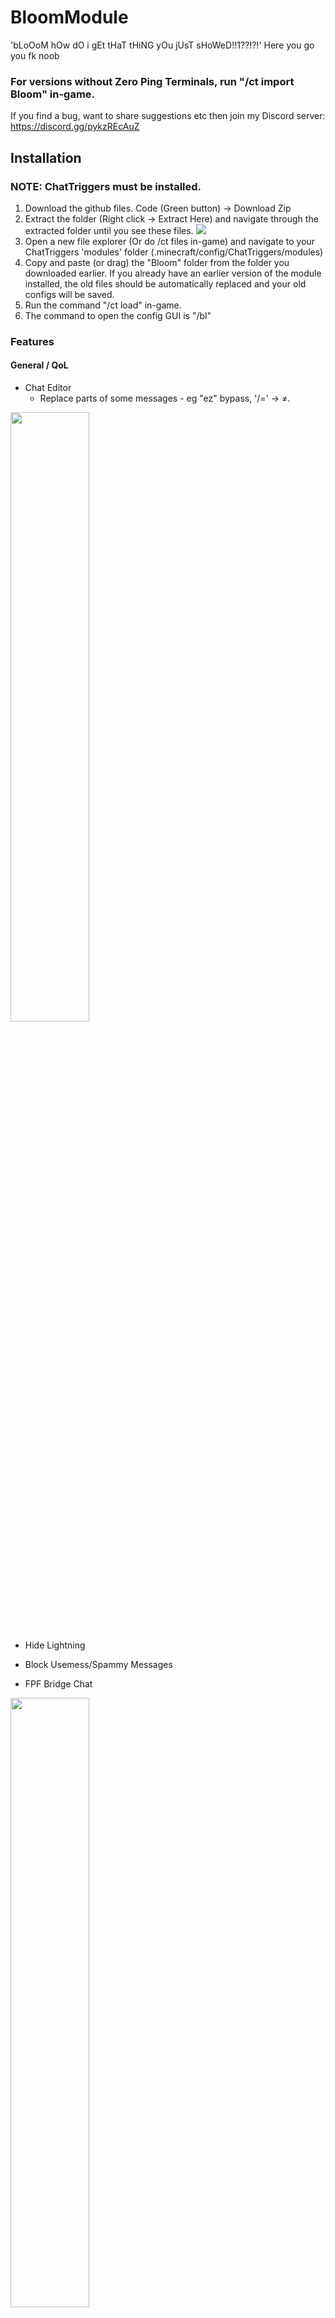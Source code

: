 # BloomModule

'bLoOoM hOw dO i gEt tHaT tHiNG yOu jUsT sHoWeD!!1??!?!'
Here you go you fk noob

### For versions without Zero Ping Terminals, run "/ct import Bloom" in-game.

If you find a bug, want to share suggestions etc then join my Discord server: https://discord.gg/pykzREcAuZ

## Installation

### NOTE: ChatTriggers must be installed.

1. Download the github files. Code (Green button) -> Download Zip
2. Extract the folder (Right click -> Extract Here) and navigate through the extracted folder until you see these files. <img src="https://i.imgur.com/VPbb284.png">
3. Open a new file explorer (Or do /ct files in-game) and navigate to your ChatTriggers 'modules' folder (.minecraft/config/ChatTriggers/modules)
4. Copy and paste (or drag) the "Bloom" folder from the folder you downloaded earlier. If you already have an earlier version of the module installed, the old files should be automatically replaced and your old configs will be saved.
5. Run the command "/ct load" in-game.
6. The command to open the config GUI is "/bl"

### Features

#### General / QoL
- Chat Editor
  - Replace parts of some messages - eg "ez" bypass, '/=' -> ≠.
<img src="https://i.imgur.com/gmVN9ry.png" width=50%>

- Hide Lightning

- Block Usemess/Spammy Messages

- FPF Bridge Chat
<img src="https://i.imgur.com/vPqNutW.png" width=50%>

- Auto Transfer
  - Please do not use this.
<img src="https://i.imgur.com/FwRvHgV.png">

- Auto rejoin reparty
  - Only accepts the last disbanded party, will expire after 10 seconds.

- Auto Reparty
  - Automatically reparty after a dungeon has ended.

- Speed Display Overlay
  - Same as SBA's except it goes past 500.
  <img src="https://i.imgur.com/M8d5uPq.png" width=10%>

- Gyro Range
  - Renders a circle showing the area where mobs will be pulled in.
  <img src="https://i.imgur.com/P25BL6W.png" width=60%>

- Mastery Helper
  - Shows how long left until the wool block disappears in the Mastery Dojo minigame
  - Shows which wool will despawn next

- Stacks Display
  - Shows how many stacks you have on your crimson/terror armor.
  <div class="row">
    <img src="https://i.imgur.com/zTUzmBc.png" width=14%>
    <img src="https://i.imgur.com/RIXAxzY.png">
  </div>

- Toggle Sprint
  - Just makes you automatically sprint lol
  - Customizable and togglable sprint text overlay
  <img src="https://i.imgur.com/5IJ8TCc.png" width=30%>

- Cake Numbers
  - Shows new year cake year in your cake bag
  <img src="https://i.imgur.com/6fmIhh6.png" width=40%>

#### Dungeons
- Zero Ping Terminals
  - Allows clicking on terminals with no cooldown, giving the effect of having 0 ping.
  - WARNING: This may become bannable in the future. The probability of being banned for this currently is low, however there is still some risk.
  - A video showcasing this feature can be watched [Here](https://youtu.be/uGcyKpzsc8M)

- Dungeon warp cooldown
  - Show how long to go before your dungeon cooldown is over and you can warp again.

- Crystal Timer
  - Show how long it took you to grab the crystal in Floor 7 Phase 1.
<img src="https://i.imgur.com/v0jbALN.png" width=50%>

- Custom End Info
  - Change how the information at the end of a dungeon is displayed, including showing your secrets found.
<img src="https://i.imgur.com/CKtJP8f.png">

- Run Overview Overlay
  - Wither doors, Blood Open time (Supports 0 second br), Boss Entry.
<img src="https://i.imgur.com/5CFX0cl.png" width=30%>

- Run Splits Overlay
<img src="https://i.imgur.com/fNeofeu.png" width=30%>

- Spirit Leap Names
  - Shows player's full names under their heads in the spirit leap and ghost leap gui
  - Names are slanted to show the entire username - not cut off like SBE for example.

#### GUI
- Party List Overlay
  - Overlay of all party members and shows who's leader.
  <img src="https://i.imgur.com/RRbmjeX.png" width=30%>


#### Party Finder
- Auto Kick
  - Options to Automatically kick players who join via party finder.
  - Set minimum secrets requirement.
  - Kick specific classes.

- Better Party Finder Message
  - Reformats the party finder message to make it take up less room and buttons to kick, ignore and /pv the player.

- Auto /ds
  - Automatically shows the dungeon stats of players who join via party finder

- Auto /ds Party
  - Automatically run the '/ds p' command which shows the stats of the entire party when you join via party finder.


### Main Commands
- /bl - Open the config GUI

- /bl setkey \<api key> - Set your API key (Required for a lot of features).

- /ds \<player>
  - Shows a player's Dungeon stats including cata level, class levels, class average, secrets found, completions and S and S+ PBs.
<img src="https://i.imgur.com/FzoeREA.png">

- /mem \<player>
  - Shows a player's guild member stats including Weekly guild experience and how long they've been in the guild alongside extra information about the guild itself.
<img src="https://i.imgur.com/91XK3P6.png">

- /skills \<player>
  - Shows a player's skills, skill progress and skill average.

- /check \<player>
  - Check if a player is a scammer (In the SBZ database).

- /mykey
  - Shows stats about your API key including total uses, queries the past minute and the owner.
<img src="https://i.imgur.com/uyckpCS.png">

- /nh \<player>
  - Name History command

#### Misc Commands
- /d - Dungeon Hub
- /go - /g online
- //ai - /party settings allinvite
- /f1 - m7 - /joindungeon \<floor>
- /va \<auctionid> - /viewauction
- /pko - /p kickoffline
- /pd - /p disband
- /pk \<player> - /p kick
- /pt \<player> - /p transfer
- /colors - Show all formatting codes and colors
- /lsb - Warp to lobby then back to Skyblock
- /ld - Warp to lobby, back to Skyblock then to Dungeon Hub
- /ptr - Transfer the party to a random player
- /dontrp \<player> - Don't reparty this player if Auto Reparty is enabled.
- /ping - Show your current ping (Roughly).
- /dontrp \<player> - Auto reparty won't invite this player back
